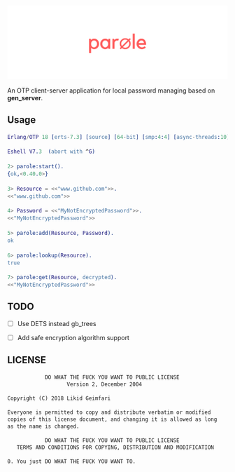 ![](https://raw.githubusercontent.com/lk-geimfari/parole/master/logo.png)


An OTP client-server application for local password managing based on **gen_server**.

Usage
-----

```erlang
Erlang/OTP 18 [erts-7.3] [source] [64-bit] [smp:4:4] [async-threads:10] [kernel-poll:false]

Eshell V7.3  (abort with ^G)

2> parole:start().
{ok,<0.40.0>}

3> Resource = <<"www.github.com">>.
<<"www.github.com">>

4> Password = <<"MyNotEncryptedPassword">>.
<<"MyNotEncryptedPassword">>

5> parole:add(Resource, Password).
ok

6> parole:lookup(Resource).
true

7> parole:get(Resource, decrypted).
<<"MyNotEncryptedPassword">>
```


TODO
----

- [ ] Use DETS instead gb_trees
- [ ] Add safe encryption algorithm support


LICENSE
-------

```
            DO WHAT THE FUCK YOU WANT TO PUBLIC LICENSE
                   Version 2, December 2004

Copyright (C) 2018 Likid Geimfari

Everyone is permitted to copy and distribute verbatim or modified
copies of this license document, and changing it is allowed as long
as the name is changed.

            DO WHAT THE FUCK YOU WANT TO PUBLIC LICENSE
   TERMS AND CONDITIONS FOR COPYING, DISTRIBUTION AND MODIFICATION

0. You just DO WHAT THE FUCK YOU WANT TO.

```